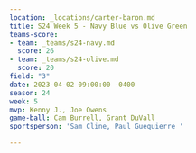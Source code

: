 ```yaml
---
location: _locations/carter-baron.md
title: S24 Week 5 - Navy Blue vs Olive Green
teams-score:
- team: _teams/s24-navy.md
  score: 26
- team: _teams/s24-olive.md
  score: 20
field: "3"
date: 2023-04-02 09:00:00 -0400
season: 24
week: 5
mvp: Kenny J., Joe Owens
game-ball: Cam Burrell, Grant DuVall
sportsperson: 'Sam Cline, Paul Guequierre '

---
```

